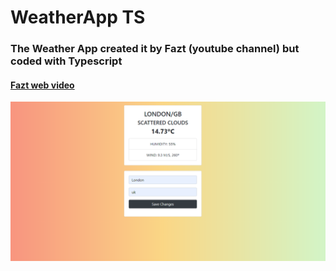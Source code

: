 # WeatherApp TS

### The Weather App created it by Fazt (youtube channel) but coded with Typescript

#### [Fazt web video](https://www.youtube.com/watch?v=yxT6ylPM7uM)

![](./docs/screenshot.png)
